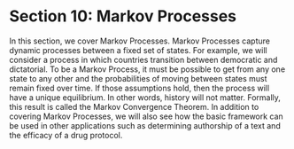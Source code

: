 # Section 10: Markov Processes

In this section, we cover Markov Processes. Markov Processes capture dynamic processes between a fixed set of states. For example, we will consider a process in which countries transition between democratic and dictatorial. To be a Markov Process, it must be possible to get from any one state to any other and the probabilities of moving between states must remain fixed over time. If those assumptions hold, then the process will have a unique equilibrium. In other words, history will not matter. Formally, this result is called the Markov Convergence Theorem. In addition to covering Markov Processes, we will also see how the basic framework can be used in other applications such as determining authorship of a text and the efficacy of a drug protocol.